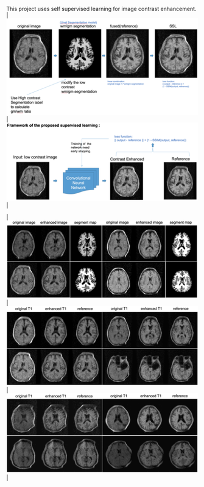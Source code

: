 This project uses self supervised learning for image contrast enhancement.
| ![Model Framwork](./Framework.png) | ![](./ContrastEnhanced.png) |
 
| ![Alt 1](./result1.png) | ![Alt 2](./result2.png) | ![Alt 3](./result3.png) |
